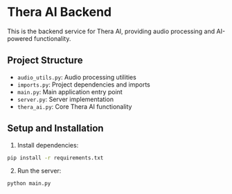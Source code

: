 # Thera AI Backend

This is the backend service for Thera AI, providing audio processing and AI-powered functionality.

## Project Structure
- `audio_utils.py`: Audio processing utilities
- `imports.py`: Project dependencies and imports
- `main.py`: Main application entry point
- `server.py`: Server implementation
- `thera_ai.py`: Core Thera AI functionality

## Setup and Installation
1. Install dependencies:
```bash
pip install -r requirements.txt
```

2. Run the server:
```bash
python main.py
``` 